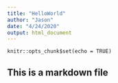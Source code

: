 ```yaml
---
title: "HelloWorld"
author: "Jason"
date: "4/24/2020"
output: html_document
---
```


```{r setup, include=FALSE}
knitr::opts_chunk$set(echo = TRUE)
```

## This is a markdown file
